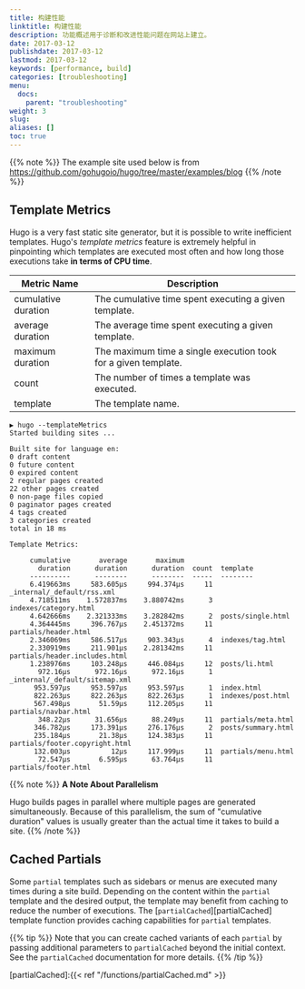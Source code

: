 ```yaml
---
title: 构建性能
linktitle: 构建性能
description: 功能概述用于诊断和改进性能问题在网站上建立。
date: 2017-03-12
publishdate: 2017-03-12
lastmod: 2017-03-12
keywords: [performance, build]
categories: [troubleshooting]
menu:
  docs:
    parent: "troubleshooting"
weight: 3
slug:
aliases: []
toc: true
---
```


{{% note %}}
The example site used below is from https://github.com/gohugoio/hugo/tree/master/examples/blog
{{% /note %}}

## Template Metrics

Hugo is a very fast static site generator, but it is possible to write
inefficient templates.  Hugo's *template metrics* feature is extremely helpful
in pinpointing which templates are executed most often and how long those
executions take **in terms of CPU time**.

| Metric Name         | Description |
|---------------------|-------------|
| cumulative duration | The cumulative time spent executing a given template. |
| average duration    | The average time spent executing a given template. |
| maximum duration    | The maximum time a single execution took for a given template. |
| count               | The number of times a template was executed. |
| template            | The template name. |

```
▶ hugo --templateMetrics
Started building sites ...

Built site for language en:
0 draft content
0 future content
0 expired content
2 regular pages created
22 other pages created
0 non-page files copied
0 paginator pages created
4 tags created
3 categories created
total in 18 ms

Template Metrics:

     cumulative       average       maximum
       duration      duration      duration  count  template
     ----------      --------      --------  -----  --------
     6.419663ms     583.605µs     994.374µs     11  _internal/_default/rss.xml
     4.718511ms    1.572837ms    3.880742ms      3  indexes/category.html
     4.642666ms    2.321333ms    3.282842ms      2  posts/single.html
     4.364445ms     396.767µs    2.451372ms     11  partials/header.html
     2.346069ms     586.517µs     903.343µs      4  indexes/tag.html
     2.330919ms     211.901µs    2.281342ms     11  partials/header.includes.html
     1.238976ms     103.248µs     446.084µs     12  posts/li.html
       972.16µs      972.16µs      972.16µs      1  _internal/_default/sitemap.xml
      953.597µs     953.597µs     953.597µs      1  index.html
      822.263µs     822.263µs     822.263µs      1  indexes/post.html
      567.498µs       51.59µs     112.205µs     11  partials/navbar.html
       348.22µs      31.656µs      88.249µs     11  partials/meta.html
      346.782µs     173.391µs     276.176µs      2  posts/summary.html
      235.184µs       21.38µs     124.383µs     11  partials/footer.copyright.html
      132.003µs          12µs     117.999µs     11  partials/menu.html
       72.547µs       6.595µs      63.764µs     11  partials/footer.html
```

{{% note %}}
**A Note About Parallelism**

Hugo builds pages in parallel where multiple pages are generated
simultaneously. Because of this parallelism, the sum of "cumulative duration"
values is usually greater than the actual time it takes to build a site.
{{% /note %}}


## Cached Partials

Some `partial` templates such as sidebars or menus are executed many times
during a site build.  Depending on the content within the `partial` template and
the desired output, the template may benefit from caching to reduce the number
of executions.  The [`partialCached`][partialCached] template function provides
caching capabilities for `partial` templates.

{{% tip %}}
Note that you can create cached variants of each `partial` by passing additional
parameters to `partialCached` beyond the initial context.  See the
`partialCached` documentation for more details.
{{% /tip %}}


[partialCached]:{{< ref "/functions/partialCached.md" >}}
